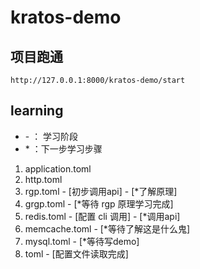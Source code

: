 # kratos-demo

## 项目跑通

```http
http://127.0.0.1:8000/kratos-demo/start
```

## learning

* \- ： 学习阶段
* \* ：下一步学习步骤

1. application.toml
2. http.toml
3. rgp.toml - [初步调用api] - [*了解原理]
4. grgp.toml - [*等待 rgp 原理学习完成] 
5. redis.toml - [配置 cli 调用] - [*调用api]
6. memcache.toml - [*等待了解这是什么鬼]
7. mysql.toml - [*等待写demo]
8. toml - [配置文件读取完成]
